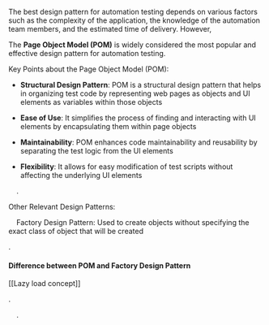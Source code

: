 The best design pattern for automation testing depends on various factors such as the complexity of the application, the knowledge of the automation team members, and the estimated time of delivery. However,

  

The **Page Object Model (POM)** is widely considered the most popular and effective design pattern for automation testing.

  
  

Key Points about the Page Object Model (POM):

  

- **Structural Design Pattern**: POM is a structural design pattern that helps in organizing test code by representing web pages as objects and UI elements as variables within those objects

- **Ease of Use**: It simplifies the process of finding and interacting with UI elements by encapsulating them within page objects

- **Maintainability**: POM enhances code maintainability and reusability by separating the test logic from the UI elements

- **Flexibility**: It allows for easy modification of test scripts without affecting the underlying UI elements

  

    .

  

Other Relevant Design Patterns:

  

    Factory Design Pattern: Used to create objects without specifying the exact class of object that will be created

  

.

  

#### Difference between POM and Factory Design Pattern

[[Lazy load concept]]

.

  
  

    .